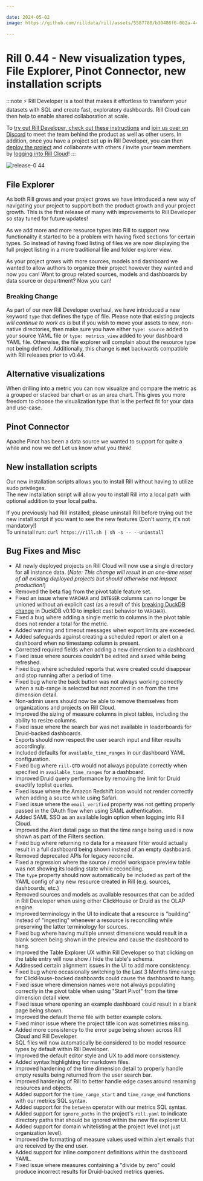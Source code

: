 ```yaml
---

date: 2024-05-02
image: https://github.com/rilldata/rill/assets/5587788/b30486f6-002a-445d-8a1b-955b6ec0066d

---
```


# Rill 0.44 - New visualization types, File Explorer, Pinot Connector, new installation scripts

:::note
⚡ Rill Developer is a tool that makes it effortless to transform your datasets with SQL and create fast, exploratory dashboards. Rill Cloud can then help to enable shared collaboration at scale.

To [try out Rill Developer, check out these instructions](/get-started/install) and [join us over on Discord](https://discord.gg/TatjVY32) to meet the team behind the product as well as other users. In addition, once you have a project set up in Rill Developer, you can then [deploy the project](/deploy/deploy-dashboard/) and collaborate with others / invite your team members by [logging into Rill Cloud](https://ui.rilldata.com)!
:::

![release-0 44](<https://storage.googleapis.com/prod-cdn.rilldata.com/docs/release-notes/0.44.gif>)

## File Explorer
As both Rill grows and your project grows we have introduced a new way of navigating your project to support both the product growth and your project growth. This is the first release of many with improvements to Rill Developer so stay tuned for future updates!

As we add more and more resource types into Rill to support new functionality it started to be a problem with having fixed sections for certain types. So instead of having fixed listing of files we are now displaying the full project listing in a more traditional file and folder explorer view.

As your project grows with more sources, models and dashboard we wanted to allow authors to organize their project however they wanted and now you can!
Want to group related sources, models and dashboards by data source or department? Now you can!

### Breaking Change

As part of our new Rill Developer overhaul, we have introduced a new keyword `type` that defines the type of file. Please note that existing projects _will continue to work as is_ but if you wish to move your assets to new, non-native directories, then make sure you have either `type: source` added to your source YAML file or `type: metrics_view` added to your dashboard YAML file. Otherwise, the file explorer will complain about the resource type not being defined. Additionally, this change is **not** backwards compatible with Rill releases prior to v0.44.

## Alternative visualizations
When drilling into a metric you can now visualize and compare the metric as a grouped or stacked bar chart or as an area chart. This gives you more freedom to choose the visualization type that is the perfect fit for your data and use-case.

## Pinot Connector
Apache Pinot has been a data source we wanted to support for quite a while and now we do! Let us know what you think!

## New installation scripts
Our new installation scripts allows you to install Rill without having to utilize sudo privileges.  
The new installation script will allow you to install Rill into a local path with optional addition to your local paths.  

If you previously had Rill installed, please uninstall Rill before trying out the new install script if you want to see the new features (Don't worry, it's not mandatory!)  
To uninstall run: `curl https://rill.sh | sh -s -- --uninstall` 


## Bug Fixes and Misc
- All newly deployed projects on Rill Cloud will now use a single directory for all instance data. (*Note: This change will result in an one-time reset of all existing deployed projects but should otherwise not impact production!*)
- Removed the beta flag from the pivot table feature set.
- Fixed an issue where `VARCHAR` and `INTEGER` columns can no longer be unioned without an explicit cast (as a result of this [breaking DuckDB change](https://duckdb.org/2024/02/13/announcing-duckdb-0100.html#breaking-sql-changes) in DuckDB v0.10 to implicit cast behavior to `VARCHAR`).
- Fixed a bug where adding a single metric to columns in the pivot table does not render a total for the metric.
- Added warning and timeout messages when export limits are exceeded.
- Added safeguards against creating a scheduled report or alert on a dashboard when no timestamp column is present.
- Corrected required fields when adding a new dimension to a dashboard.
- Fixed issue where sources couldn't be edited and saved while being refreshed.
- Fixed bug where scheduled reports that were created could disappear and stop running after a period of time.
- Fixed bug where the back button was not always working correctly when a sub-range is selected but not zoomed in on from the time dimension detail.
- Non-admin users should now be able to remove themselves from organizations and projects on Rill Cloud.
- Improved the sizing of measure columns in pivot tables, including the ability to resize columns.
- Fixed issue where the search bar was not available in leaderboards for Druid-backed dashboards.
- Exports should now respect the user search input and filter results accordingly.
- Included defaults for `available_time_ranges` in our dashboard YAML configuration.
- Fixed bug where `rill-QTD` would not always populate correctly when specified in `available_time_ranges` for a dashboard.
- Improved Druid query performance by removing the limit for Druid exactify toplist queries.
- Fixed issue where the Amazon Redshift icon would not render correctly when adding a source while using Safari.
- Fixed issue where the `email_verified` property was not getting properly passed in the OAuth flow when using SAML authentication.
- Added SAML SSO as an available login option when logging into Rill Cloud.
- Improved the Alert detail page so that the time range being used is now shown as part of the Filters section.
- Fixed bug where returning no data for a measure filter would actually result in a full dashboard being shown instead of an empty dashboard.
- Removed deprecated APIs for legacy reconcile.
- Fixed a regression where the source / model workspace preview table was not showing its loading state while reconciling.
- The `type` property should now automatically be included as part of the YAML config of any new resource created in Rill (e.g. sources, dashboards, etc.)
- Removed sources and models as available resources that can be added in Rill Developer when using either ClickHouse or Druid as the OLAP engine.
- Improved terminology in the UI to indicate that a resource is "building" instead of "ingesting" whenever a resource is reconciling while preserving the latter terminology for sources.
- Fixed bug where having multiple unnest dimensions would result in a blank screen being shown in the preview and cause the dashboard to hang.
- Improved the Table Explorer UX within Rill Developer so that clicking on the table entry will now show / hide the table's schema.
- Addressed certain alignment issues in the UI to add more consistency.
- Fixed bug where occasionally switching to the Last 3 Months time range for ClickHouse-backed dashboards could cause the dashboard to hang.
- Fixed issue where dimension names were not always populating correctly in the pivot table when using "Start Pivot" from the time dimension detail view.
- Fixed issue where opening an example dashboard could result in a blank page being shown.
- Improved the default theme file with better example colors.
- Fixed minor issue where the project title icon was sometimes missing.
- Added more consistency to the error page being shown across Rill Cloud and Rill Developer.
- SQL files will now automatically be considered to be model resource types by default within Rill Developer.
- Improved the default editor style and UX to add more consistency.
- Added syntax highlighting for markdown files.
- Improved hardening of the time dimension detail to properly handle empty results being returned from the user search bar.
- Improved hardening of Rill to better handle edge cases around renaming resources and objects.
- Added support for the `time_range_start` and `time_range_end` functions with our metrics SQL syntax.
- Added support for the `between` operator with our metrics SQL syntax.
- Added support for `ignore_paths` in the project's `rill.yaml` to indicate directory paths that should be ignored within the new file explorer UI.
- Added support for domain whitelisting at the project level (not just organization level).
- Improved the formatting of measure values used within alert emails that are received by the end user.
- Added support for inline component definitions within the dashboard YAML.
- Fixed issue where measures containing a "divide by zero" could produce incorrect results for Druid-backed metrics queries.